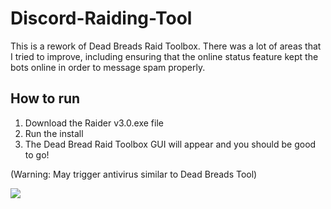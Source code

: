 # Discord-Raiding-Tool
This is a rework of Dead Breads Raid Toolbox. There was a lot of areas that I tried to improve, including ensuring that the online status feature kept the bots online in order to message spam properly. 

## How to run
1. Download the Raider v3.0.exe file
2. Run the install
3. The Dead Bread Raid Toolbox GUI will appear and you should be good to go!

(Warning: May trigger antivirus similar to Dead Breads Tool)

![](https://i.imgur.com/DApo3EW.png)

